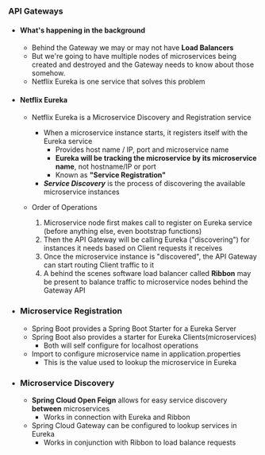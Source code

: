 ### API Gateways
- #### What's happening in the background
    - Behind the Gateway we may or may not have **Load Balancers**
	- But we're going to have multiple nodes of microservices being created and destroyed and the Gateway needs to know about those somehow.
	- Netflix Eureka is one service that solves this problem

- #### Netflix Eureka
	- Netflix Eureka is a Microservice Discovery and Registration service
		- When a microservice instance starts, it registers itself with the Eureka service
			- Provides host name / IP, port and microservice name
			- **Eureka will be tracking the microservice by its microservice name**, not hostname/IP or port
			- Known as **"Service Registration"**
		- ***Service Discovery*** is the process of discovering the available microservice instances

    - Order of Operations
		1. Microservice node first makes call to register on Eureka service (before anything else, even bootstrap functions)
		2. Then the API Gateway will be calling Eureka ("discovering") for instances it needs based on Client requests it receives
		3. Once the microservice instance is "discovered", the API Gateway can start routing Client traffic to it
		4. A behind the scenes software load balancer called **Ribbon** may be present to balance traffic to microservice nodes behind the Gateway API

- ### Microservice Registration

	- Spring Boot provides a Spring Boot Starter for a Eureka Server
	- Spring Boot also provides a starter for Eureka Clients(microservices)
		- Both will self configure for localhost operations
	- Import to configure microservice name in application.properties
		- This is the value used to lookup the microservice in Eureka

- ### Microservice Discovery
	- **Spring Cloud Open Feign** allows for easy service discovery **between** microservices
		- Works in connection with Eureka and Ribbon
	- Spring Cloud Gateway can be configured to lookup services in Eureka
		- Works in conjunction with Ribbon to load balance requests
